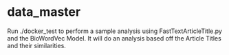 # data_master

Run ./docker_test to perform a sample analysis using FastTextArticleTitle.py and the BioWordVec Model. It will do an analysis based off the Article Titles and their similarities. 
